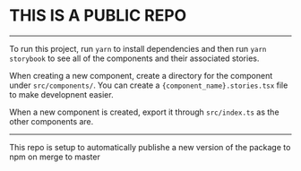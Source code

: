 # THIS IS A PUBLIC REPO

---

To run this project, run `yarn` to install dependencies and then run `yarn storybook` to see all of the components and their associated stories.

When creating a new component, create a directory for the component under `src/components/`. You can create a `{component_name}.stories.tsx` file to make developnent easier.

When a new component is created, export it through `src/index.ts` as the other components are.

---

This repo is setup to automatically publishe a new version of the package to npm on merge to master
